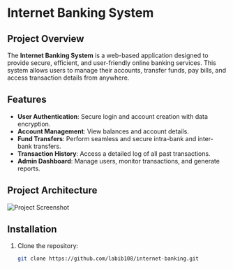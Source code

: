 # Internet Banking System

## Project Overview
The **Internet Banking System** is a web-based application designed to provide secure, efficient, and user-friendly online banking services. This system allows users to manage their accounts, transfer funds, pay bills, and access transaction details from anywhere.

## Features
- **User Authentication**: Secure login and account creation with data encryption.
- **Account Management**: View balances and account details.
- **Fund Transfers**: Perform seamless and secure intra-bank and inter-bank transfers.
- **Transaction History**: Access a detailed log of all past transactions.
- **Admin Dashboard**: Manage users, monitor transactions, and generate reports.

## Project Architecture
![Project Screenshot](https://github.com/user-attachments/assets/13e2bf3b-5051-4152-85c5-15b3d1f86040)

## Installation

1. Clone the repository:
   ```bash
   git clone https://github.com/labib108/internet-banking.git
